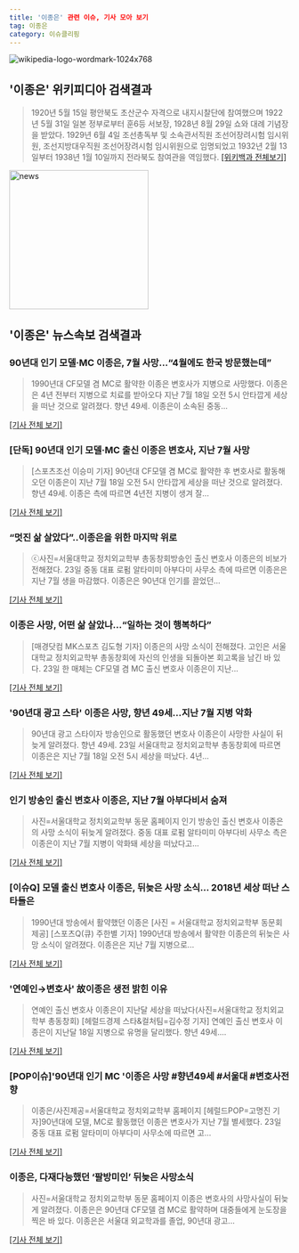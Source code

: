 ```yaml
---
title: '이종은' 관련 이슈, 기사 모아 보기
tag: 이종은
category: 이슈클리핑
---
```

![wikipedia-logo-wordmark-1024x768](https://user-images.githubusercontent.com/42597476/44503234-41136a80-a6d0-11e8-9071-6fc6418eafe4.png)
## **'이종은'** 위키피디아 검색결과
>1920년 5월 15일 평안북도 초산군수 자격으로 내지시찰단에 참여했으며 1922년 5월 31일 일본 정부로부터 훈6등 서보장, 1928년 8월 29일 쇼와 대례 기념장을 받았다. 1929년 6월 4일 조선총독부 및 소속관서직원 조선어장려시험 임시위원, 조선지방대우직원 조선어장려시험 임시위원으로 임명되었고 1932년 2월 13일부터 1938년 1월 10일까지 전라북도 참여관을 역임했다.
[[위키백과 전체보기]](https://ko.wikipedia.org/wiki/이종은)

<img width="250" alt="news" src="https://user-images.githubusercontent.com/42597476/44503468-74a2c480-a6d1-11e8-96ce-d3a2ce3119a1.png">

## **'이종은'** 뉴스속보 검색결과
### 90년대 인기 모델·MC 이종은, 7월 사망…“4월에도 한국 방문했는데”

>1990년대 CF모델 겸 MC로 활약한 이종은 변호사가 지병으로 사망했다. 이종은은 4년 전부터 지병으로 치료를 받아오다 지난 7월 18일 오전 5시 안타깝게 세상을 떠난 것으로 알려졌다. 향년 49세. 이종은이 소속된 중동...

[[기사 전체 보기]](http://star.mk.co.kr/new/view.php?mc=ST&year=2018&no=529188)

### [단독] 90년대 인기 모델·MC 출신 이종은 변호사, 지난 7월 사망

>[스포츠조선 이승미 기자] 90년대 CF모델 겸 MC로 활약한 후 변호사로 활동해오던 이종은이 지난 7월 18일 오전 5시 안타깝게 세상을 떠난 것으로 알려졌다. 향년 49세. 이종은 측에 따르면 4년전 지병이 생겨 잘...

[[기사 전체 보기]](http://sports.chosun.com/news/ntype.htm?id=201808240100210900016021&servicedate=20180823)

### “멋진 삶 살았다”..이종은을 위한 마지막 위로

>ⓒ사진=서울대학교 정치외교학부 총동창회방송인 출신 변호사 이종은의 비보가 전해졌다. 23일 중동 대표 로펌 알타미미 아부다미 사무소 측에 따르면 이종은은 지난 7월 생을 마감했다. 이종은은 90년대 인기를 끌었던...

[[기사 전체 보기]](http://www.dailian.co.kr/news/view/734471/?sc=naver)

### 이종은 사망, 어떤 삶 살았나…“일하는 것이 행복하다”

>[매경닷컴 MK스포츠 김도형 기자] 이종은의 사망 소식이 전해졌다. 고인은 서울대학교 정치외교학부 총동창회에 자신의 인생을 되돌아본 회고록을 남긴 바 있다. 23일 한 매체는 CF모델 겸 MC 출신 변호사 이종은이 지난...

[[기사 전체 보기]](http://sports.mk.co.kr/view.php?year=2018&no=529700)

### '90년대 광고 스타' 이종은 사망, 향년 49세…지난 7월 지병 악화

>90년대 광고 스타이자 방송인으로 활동했던 변호사 이종은이 사망한 사실이 뒤늦게 알려졌다. 향년 49세. 23일 서울대학교 정치외교학부 총동창회에 따르면 이종은은 지난 7월 18일 오전 5시 세상을 떠났다. 4년...

[[기사 전체 보기]](http://enews24.tving.com/news/article.asp?nsID=1299025)

### 인기 방송인 출신 변호사 이종은, 지난 7월 아부다비서 숨져

>사진=서울대학교 정치외교학부 동문 홈페이지 인기 방송인 출신 변호사 이종은의 사망 소식이 뒤늦게 알려졌다. 중동 대표 로펌 알타미미 아부다비 사무소 측은 이종은이 지난 7월 지병이 악화돼 세상을 떠났다고...

[[기사 전체 보기]](http://sports.hankooki.com/lpage/entv/201808/sp20180823103635136730.htm)

### [이슈Q] 모델 출신 변호사 이종은, 뒤늦은 사망 소식… 2018년 세상 떠난 스타들은

>1990년대 방송에서 활약했던 이종은 [사진 = 서울대학교 정치외교학부 동문회 제공] [스포츠Q(큐) 주한별 기자] 1990년대 방송에서 활약한 이종은의 뒤늦은 사망 소식이 알려졌다.  이종은은 지난 7월 지병으로...

[[기사 전체 보기]](http://www.sportsq.co.kr/news/articleView.html?idxno=299760)

### '연예인→변호사' 故이종은 생전 밝힌 이유

>연예인 출신 변호사 이종은이 지난달 세상을 떠났다(사진=서울대학교 정치외교학부 총동창회) [헤럴드경제 스타&컬처팀=김수정 기자] 연예인 출신 변호사 이종은이 지난달 18일 지병으로 유명을 달리했다. 향년 49세....

[[기사 전체 보기]](http://biz.heraldcorp.com/culture/view.php?ud=201808231118238581632_1)

### [POP이슈]'90년대 인기 MC '이종은 사망 #향년49세 #서울대 #변호사전향

>이종은/사진제공=서울대학교 정치외교학부 홈페이지 [헤럴드POP=고명진 기자]90년대에 모델, MC로 활동했던 이종은 변호사가 지난 7월 별세했다. 23일 중동 대표 로펌 알타미미 아부다미 사무소에 따르면 고...

[[기사 전체 보기]](http://biz.heraldcorp.com/view.php?ud=201808231113518553018_1)

### 이종은, 다재다능했던 ‘팔방미인’ 뒤늦은 사망소식

>사진=서울대학교 정치외교학부 동문 홈페이지 이종은 변호사의 사망사실이 뒤늦게 알려졌다. 이종은은 90년대 CF모델 겸 MC로 활약하며 대중들에게 눈도장을 찍은 바 있다. 이종은은 서울대 외교학과를 졸업, 90년대 광고...

[[기사 전체 보기]](http://www.gukjenews.com/news/articleView.html?idxno=979333)


